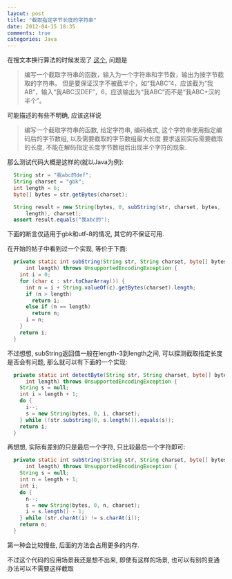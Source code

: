 ```yaml
---
layout: post
title: "截取指定字节长度的字符串"
date: 2012-04-15 18:35
comments: true
categories: Java
---
```


在搜文本换行算法的时候发现了 [这个](http://www.iteye.com/topic/1037773), 问题是

> 编写一个截取字符串的函数，输入为一个字符串和字节数，输出为按字节截取的字符串。 但是要保证汉字不被截半个，如“我ABC”4，应该截为“我AB”，输入“我ABC汉DEF”，6，应该输出为“我ABC”而不是“我ABC+汉的半个”。

可能描述的有些不明确, 应该这样说

> 编写一个截取字符串的函数, 给定字符串, 编码格式, 这个字符串使用指定编码后的字节数组, 以及需要截取的字节数组最大长度
> 要求返回实际需要截取的长度, 不能在解码指定长度字节数组后出现半个字符的现象.

那么测试代码大概是这样的(就以Java为例):

``` java
  String str = "我abc的def";
  String charset = "gbk";
  int length = 6;
  byte[] bytes = str.getBytes(charset);

  String result = new String(bytes, 0, subString(str, charset, bytes,
      length), charset);
  assert result.equals("我abc的");
```

下面的断言仅适用于gbk和utf-8的情况, 其它的不保证可用.

在开始的帖子中看到过一个实现, 等价于下面:

``` java
  private static int subString(String str, String charset, byte[] bytes,
      int length) throws UnsupportedEncodingException {
    int i = 0;
    for (char c : str.toCharArray()) {
      int n = i + String.valueOf(c).getBytes(charset).length;
      if (n > length)
        return i;
      else if (n == length)
        return n;
      i = n;
    }
    return i;
  }
```

不过想想, subString返回值一般在length-3到length之间, 可以探测截取指定长度是否会有问题, 那么就可以有下面的一个实现:

``` java
  private static int detectByte(String str, String charset, byte[] bytes,
      int length) throws UnsupportedEncodingException {
    String s = null;
    int i = length + 1;
    do {
      i--;
      s = new String(bytes, 0, i, charset);
    } while (!str.substring(0, s.length()).equals(s));
    return i;
  }
```

再想想, 实际有差别的只是最后一个字符, 只比较最后一个字符即可:

``` java
  private static int subString(String str, String charset, byte[] bytes,
      int length) throws UnsupportedEncodingException {
    String s = null;
    int n = length + 1;
    int i;
    do {
      n--;
      s = new String(bytes, 0, n, charset);
      i = s.length() - 1;
    } while (str.charAt(i) != s.charAt(i));
    return n;
  }
```

第一种会比较慢些, 后面的方法会占用更多的内存.

不过这个代码的应用场景我还是想不出来, 即使有这样的场景, 也可以有别的变通办法可以不需要这样截取
